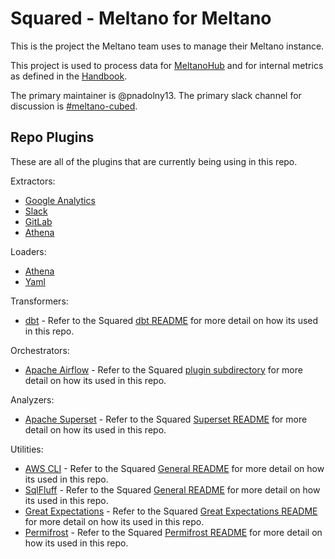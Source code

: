 # Squared - Meltano for Meltano

This is the project the Meltano team uses to manage their Meltano instance. 

This project is used to process data for [MeltanoHub](https://hub.meltano.com/) and for internal metrics as defined in the [Handbook](https://handbook.meltano.com/data-team/). 

The primary maintainer is @pnadolny13. 
The primary slack channel for discussion is [#meltano-cubed](https://meltano.slack.com/archives/C02GH7KNPAL).

## Repo Plugins

These are all of the plugins that are currently being using in this repo.

Extractors:
- [Google Analytics](https://hub.meltano.com/taps/google-analytics)
- [Slack](https://github.com/MeltanoLabs/tap-slack)
- [GitLab](https://hub.meltano.com/taps/gitlab)
- [Athena](https://hub.meltano.com/taps/athena)

Loaders:
- [Athena](https://hub.meltano.com/targets/athena)
- [Yaml](https://hub.meltano.com/targets/yaml)

Transformers:
- [dbt](https://github.com/dbt-labs/dbt-core) -  Refer to the Squared [dbt README](./data/transform/README.md) for more detail on how its used in this repo.

Orchestrators:
- [Apache Airflow](https://github.com/apache/airflow/) -  Refer to the Squared [plugin subdirectory](./data/orchestrate/) for more detail on how its used in this repo.

Analyzers:
- [Apache Superset](https://github.com/apache/superset) - Refer to the Squared [Superset README](./data/analyze/README.md) for more detail on how its used in this repo.

Utilities:
- [AWS CLI](https://github.com/aws/aws-cli) - Refer to the Squared [General README](./data/README.md) for more detail on how its used in this repo.
- [SqlFluff](https://github.com/sqlfluff/sqlfluff) - Refer to the Squared [General README](./data//README.md) for more detail on how its used in this repo.
- [Great Expectations](https://github.com/great-expectations/great_expectations) - Refer to the Squared [Great Expectations README](./data/utilities/great_expectations/README.md) for more detail on how its used in this repo.
- [Permifrost](https://gitlab.com/gitlab-data/permifrost) - Refer to the Squared [Permifrost README](./data/utilities/permifrost/README.md) for more detail on how its used in this repo.

